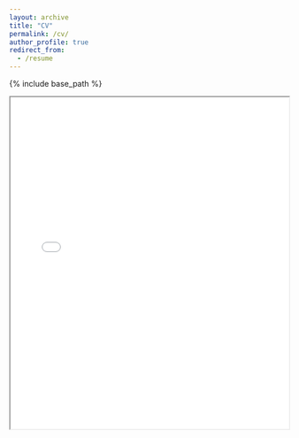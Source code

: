 ```yaml
---
layout: archive
title: "CV"
permalink: /cv/
author_profile: true
redirect_from:
  - /resume
---
```


{% include base_path %}
<iframe src="/files/CV.pdf" width="100%" height="600px"></iframe>
